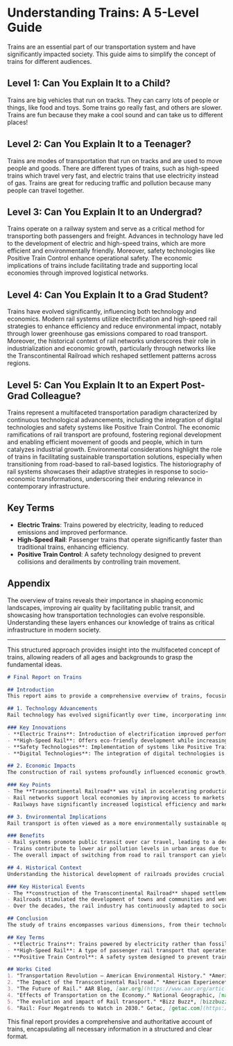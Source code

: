 # Understanding Trains: A 5-Level Guide

Trains are an essential part of our transportation system and have significantly impacted society. This guide aims to simplify the concept of trains for different audiences.

## Level 1: Can You Explain It to a Child?
Trains are big vehicles that run on tracks. They can carry lots of people or things, like food and toys. Some trains go really fast, and others are slower. Trains are fun because they make a cool sound and can take us to different places!

## Level 2: Can You Explain It to a Teenager?
Trains are modes of transportation that run on tracks and are used to move people and goods. There are different types of trains, such as high-speed trains which travel very fast, and electric trains that use electricity instead of gas. Trains are great for reducing traffic and pollution because many people can travel together.

## Level 3: Can You Explain It to an Undergrad?
Trains operate on a railway system and serve as a critical method for transporting both passengers and freight. Advances in technology have led to the development of electric and high-speed trains, which are more efficient and environmentally friendly. Moreover, safety technologies like Positive Train Control enhance operational safety. The economic implications of trains include facilitating trade and supporting local economies through improved logistical networks.

## Level 4: Can You Explain It to a Grad Student?
Trains have evolved significantly, influencing both technology and economics. Modern rail systems utilize electrification and high-speed rail strategies to enhance efficiency and reduce environmental impact, notably through lower greenhouse gas emissions compared to road transport. Moreover, the historical context of rail networks underscores their role in industrialization and economic growth, particularly through networks like the Transcontinental Railroad which reshaped settlement patterns across regions.

## Level 5: Can You Explain It to an Expert Post-Grad Colleague?
Trains represent a multifaceted transportation paradigm characterized by continuous technological advancements, including the integration of digital technologies and safety systems like Positive Train Control. The economic ramifications of rail transport are profound, fostering regional development and enabling efficient movement of goods and people, which in turn catalyzes industrial growth. Environmental considerations highlight the role of trains in facilitating sustainable transportation solutions, especially when transitioning from road-based to rail-based logistics. The historiography of rail systems showcases their adaptive strategies in response to socio-economic transformations, underscoring their enduring relevance in contemporary infrastructure.

## Key Terms
- **Electric Trains**: Trains powered by electricity, leading to reduced emissions and improved performance.  
- **High-Speed Rail**: Passenger trains that operate significantly faster than traditional trains, enhancing efficiency.  
- **Positive Train Control**: A safety technology designed to prevent collisions and derailments by controlling train movement.

## Appendix
The overview of trains reveals their importance in shaping economic landscapes, improving air quality by facilitating public transit, and showcasing how transportation technologies can evolve responsible. Understanding these layers enhances our knowledge of trains as critical infrastructure in modern society.

---

This structured approach provides insight into the multifaceted concept of trains, allowing readers of all ages and backgrounds to grasp the fundamental ideas.

```markdown
# Final Report on Trains

## Introduction
This report aims to provide a comprehensive overview of trains, focusing on their technological advancements, economic impacts, environmental implications, and historical context. Trains have played a crucial role in shaping societies and economies around the world, making their study essential for understanding modern transportation and infrastructure.

## 1. Technology Advancements
Rail technology has evolved significantly over time, incorporating innovations such as electric and high-speed trains, advanced signaling systems, and improved safety measures. Recent insights highlight how technology has helped railroads achieve safety milestones, minimize environmental impact, and maintain competitiveness in the market.

### Key Innovations
- **Electric Trains**: Introduction of electrification improved performance and reduced emissions (UP).
- **High-Speed Rail**: Offers eco-friendly development while increasing efficiency and speed ([Nature](https://www.nature.com/articles/s41599-023-02135-6)).
- **Safety Technologies**: Implementation of systems like Positive Train Control enhances operational safety ([AAR Blog](https://www.aar.org/article/the-future-of-rail/)).
- **Digital Technologies**: The integration of digital technologies is enhancing productivity within the rail industry ([Getac](https://www.getac.com/uploads/2022/09/WP-Challenges-in-the-Railroad-09202022.pdf)).

## 2. Economic Impacts
The construction of rail systems profoundly influenced economic growth, particularly in the 19th century, by facilitating the movement of goods and resources across regions.

### Key Points
- The **Transcontinental Railroad** was vital in accelerating production and industrial growth across the United States (American Experience).
- Rail networks support local economies by improving access to markets and reducing transportation costs, which is essential for both domestic and international trade ([National Geographic](https://education.nationalgeographic.org/resource/effects-transportation-economy)).
- Railways have significantly increased logistical efficiency and market access, fostering economic development ([Bizz Buzz](https://www.bizzbuzz.news/national/the-evolution-and-impact-of-rail-transport-1329456)).

## 3. Environmental Implications
Rail transport is often viewed as a more environmentally sustainable option compared to other forms of transportation. High-speed railways, in particular, can significantly reduce greenhouse gas emissions.

### Benefits
- Rail systems promote public transit over car travel, leading to a decrease in overall carbon emissions ([EESI.org](https://www.eesi.org/papers/view/rail-transit-and-the-environment)).
- Trains contribute to lower air pollution levels in urban areas due to their fuel efficiency ([World Economic Forum](https://www.weforum.org/stories/2021/12/rail-freight-transport-climate-change/)).
- The overall impact of switching from road to rail transport can yield significant reductions in energy consumption and CO2 emissions ([Nature](https://www.nature.com/articles/s41599-023-02135-6)).

## 4. Historical Context
Understanding the historical development of railroads provides crucial insights into their impact on society and the economy. From the early steam locomotives to modern electric trains, the history of rail transport reflects broader economic and social changes.

### Key Historical Events
- The **construction of the Transcontinental Railroad** shaped settlement patterns and facilitated movement across the United States ([History.com](https://www.history.com/topics/inventions/transcontinental-railroad)).
- Railroads stimulated the development of towns and communities and were integral to the rise of American manufacturing ([Library of Congress](https://www.loc.gov/classroom-materials/united-states-history-primary-source-timeline/rise-of-industrial-america-1876-1900/railroads-in-late-19th-century/)).
- Over the decades, the rail industry has continuously adapted to societal changes, leading to advancements in technology and service ([UP](https://www.up.com/customers/track-record/tr062822-160-year-evolution-of-the-railroad-industry.htm)).

## Conclusion
The study of trains encompasses various dimensions, from their technological innovations to their profound economic and environmental impacts. By examining the historical context of railroads, we gain insight into their pivotal role in shaping modern society. A comprehensive understanding of these areas will contribute to our appreciation and management of train systems in the future.

## Key Terms
- **Electric Trains**: Trains powered by electricity rather than fossil fuels, leading to reduced emissions.
- **High-Speed Rail**: A type of passenger rail transport that operates significantly faster than traditional trains.
- **Positive Train Control**: A safety system designed to prevent train-to-train collisions and derailments by controlling train movements.

## Works Cited
1. "Transportation Revolution – American Environmental History." *American Environmental History*, [mlpp.pressbooks.pub](https://mlpp.pressbooks.pub/americanenvironmentalhistory/chapter/chapter-6-transportation-revolution/).
2. "The Impact of the Transcontinental Railroad." *American Experience*, PBS, [pbs.org](https://www.pbs.org/wgbh/americanexperience/features/tcrr-impact-transcontinental-railroad/).
3. "The Future of Rail." AAR Blog, [aar.org](https://www.aar.org/article/the-future-of-rail/).
4. "Effects of Transportation on the Economy." National Geographic, [nationalgeographic.org](https://education.nationalgeographic.org/resource/effects-transportation-economy).
5. "The evolution and impact of Rail transport." *Bizz Buzz*, [bizzbuzz.news](https://www.bizzbuzz.news/national/the-evolution-and-impact-of-rail-transport-1329456).
6. "Rail: Four Megatrends to Watch in 2030." Getac, [getac.com](https://www.getac.com/uploads/2022/09/WP-Challenges-in-the-Railroad-09202022.pdf).
```

This final report provides a comprehensive and authoritative account of trains, encapsulating all necessary information in a structured and clear format.